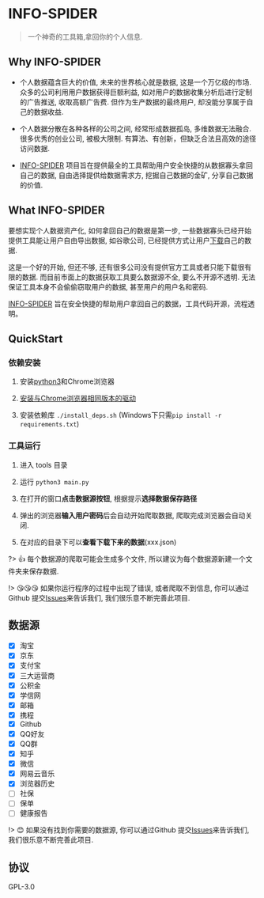 # INFO-SPIDER

> 一个神奇的工具箱,拿回你的个人信息.

## Why INFO-SPIDER

- 个人数据蕴含巨大的价值, 未来的世界核心就是数据, 这是一个万亿级的市场. 众多的公司利用用户数据获得巨额利益, 如对用户的数据收集分析后进行定制的广告推送, 收取高额广告费. 但作为生产数据的最终用户, 却没能分享属于自己的数据收益.

- 个人数据分散在各种各样的公司之间, 经常形成数据孤岛, 多维数据无法融合. 很多优秀的创业公司, 被极大限制. 有算法、有创新，但缺乏合法且高效的途径访问数据.

- [INFO-SPIDER](https://github.com/kangvcar/InfoSpider) 项目旨在提供最全的工具帮助用户安全快捷的从数据寡头拿回自己的数据, 自由选择提供给数据需求方, 挖掘自己数据的金矿, 分享自己数据的价值.

## What INFO-SPIDER

要想实现个人数据资产化, 如何拿回自己的数据是第一步, 一些数据寡头已经开始提供工具能让用户自由导出数据, 如谷歌公司, 已经提供方式让用户[下载](https://support.google.com/accounts/answer/3024190?hl=en)自己的数据.

这是一个好的开始, 但还不够, 还有很多公司没有提供官方工具或者只能下载很有限的数据. 而目前市面上的数据获取工具要么数据源不全, 要么不开源不透明. 无法保证工具本身不会偷偷窃取用户的数据, 甚至用户的用户名和密码.

[INFO-SPIDER](https://github.com/kangvcar/InfoSpider) 旨在安全快捷的帮助用户拿回自己的数据，工具代码开源，流程透明。


## QuickStart

### 依赖安装

1. 安装[python3](https://www.python.org/downloads/)和Chrome浏览器

2. [安装与Chrome浏览器相同版本的驱动](http://chromedriver.storage.googleapis.com/index.html)

3. 安装依赖库 `./install_deps.sh`    (Windows下只需`pip install -r requirements.txt`)

### 工具运行

1. 进入 tools 目录

2. 运行 `python3 main.py`

3. 在打开的窗口**点击数据源按钮**, 根据提示**选择数据保存路径**

4. 弹出的浏览器**输入用户密码**后会自动开始爬取数据, 爬取完成浏览器会自动关闭.
   
5. 在对应的目录下可以**查看下载下来的数据**(xxx.json)

?> 👍 每个数据源的爬取可能会生成多个文件, 所以建议为每个数据源新建一个文件夹来保存数据.

!> 😘😘😘 如果你运行程序的过程中出现了错误, 或者爬取不到信息, 你可以通过Github 提交[Issues](https://github.com/kangvcar/InfoSpider/issues)来告诉我们, 我们很乐意不断完善此项目.

## 数据源

- [x] 淘宝
- [x] 京东
- [x] 支付宝
- [x] 三大运营商
- [x] 公积金
- [x] 学信网
- [x] 邮箱
- [x] 携程
- [x] Github
- [x] QQ好友
- [x] QQ群
- [x] 知乎
- [x] 微信
- [x] 网易云音乐
- [x] 浏览器历史
- [ ] 社保
- [ ] 保单
- [ ] 健康报告

!> 😊 如果没有找到你需要的数据源, 你可以通过Github 提交[Issues](https://github.com/kangvcar/InfoSpider/issues)来告诉我们, 我们很乐意不断完善此项目.


## 协议
GPL-3.0